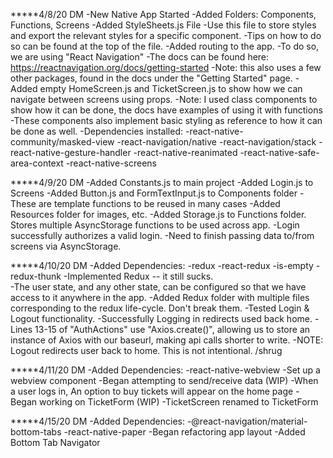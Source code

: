 *****4/8/20 DM
-New Native App Started
-Added Folders: Components, Functions, Screens
-Added StyleSheets.js File
    -Use this file to store styles and export the relevant styles for a specific component.
    -Tips on how to do so can be found at the top of the file.
-Added routing to the app.
    -To do so, we are using "React Navigation"
    -The docs can be found here: https://reactnavigation.org/docs/getting-started
    -Note: this also uses a few other packages, found in the docs under the "Getting Started" page.
-Added empty HomeScreen.js and TicketScreen.js to show how we can navigate between screens using props.
    -Note: I used class components to show how it can be done, the docs have examples
     of using it with functions
    -These components also implement basic styling as reference to how it can be done as well.
-Dependencies installed:
    -react-native-community/masked-view
    -react-navigation/native
    -react-navigation/stack
    -react-native-gesture-handler
    -react-native-reanimated
    -react-native-safe-area-context
    -react-native-screens

*****4/9/20 DM
-Added Constants.js to main project
-Added Login.js to Screens
-Added Button.js and FormTextInput.js to Components folder
    -These are template functions to be reused in many cases
-Added Resources folder for images, etc.
-Added Storage.js to Functions folder. Stores multiple AsyncStorage functions to be used across app.
-Login successfully authorizes a valid login.
    -Need to finish passing data to/from screens via AsyncStorage.
    
*****4/10/20 DM
-Added Dependencies:
    -redux
    -react-redux
    -is-empty
    -redux-thunk
-Implemented Redux -- it still sucks.     
    -The user state, and any other state, can be configured so that we have access to it anywhere in the app.
    -Added Redux folder with multiple files corresponding to the redux life-cycle. Don't break them.
-Tested Login & Logout functionality. 
    -Successfully Logging in redirects used back home.
-Lines 13-15 of "AuthActions" use "Axios.create()", allowing us to store an instance of 
 Axios with our baseurl, making api calls shorter to write.
-NOTE: Logout redirects user back to home. This is not intentional. /shrug

*****4/11/20 DM
-Added Dependencies:
    -react-native-webview
-Set up a webview component
    -Began attempting to send/receive data (WIP)
-When a user logs in, An option to buy tickets will appear on the home page
-Began working on TicketForm (WIP)
-TicketScreen renamed to TicketForm

*****4/15/20 DM
-Added Dependencies:
    -@react-navigation/material-bottom-tabs 
    -react-native-paper
-Began refactoring app layout
    -Added Bottom Tab Navigator








